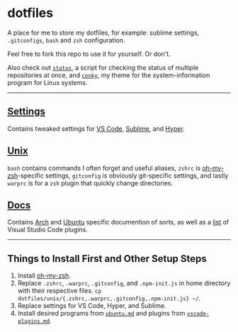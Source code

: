 # dotfiles
A place for me to store my dotfiles, for example: sublime settings, `.gitconfigs`, `bash` and `zsh` configuration.

Feel free to fork this repo to use it for yourself. Or don't.

Also check out [`status`](https://github.com/pschfr/status), a script for checking the status of multiple repositories at once, and [`conky`](https://github.com/pschfr/conky), my theme for the system-information program for Linux systems.

---

## [Settings](settings/)
Contains tweaked settings for [VS Code](https://github.com/Microsoft/vscode), [Sublime](https://www.sublimetext.com/3), and [Hyper](https://github.com/zeit/hyper).

## [Unix](unix/)
`bash` contains commands I often forget and useful aliases, `zshrc` is [oh-my-zsh](https://github.com/robbyrussell/oh-my-zsh)-specific settings, `gitconfig` is obviously git-specific settings, and lastly `warprc` is for a `zsh` plugin that quickly change directories.


## [Docs](docs/)
Contains [Arch](docs/arch.md) and [Ubuntu](docs/ubuntu.md) specific documention of sorts, as well as a [list](docs/vscode-plugins.md) of Visual Studio Code plugins.

---

## Things to Install First and Other Setup Steps
1. Install [oh-my-zsh](https://github.com/robbyrussell/oh-my-zsh).
2. Replace `.zshrc`, `.warprc`, `.gitconfig`, and `.npm-init.js` in home directory with their respective files. `cp dotfiles/unix/{.zshrc,.warprc,.gitconfig,.npm-init.js} ~/`.
3. Replace settings for VS Code, Hyper, and Sublime.
4. Install desired programs from [`ubuntu.md`](docs/ubuntu.md) and plugins from [`vscode-plugins.md`](docs/vscode-plugins.md).
